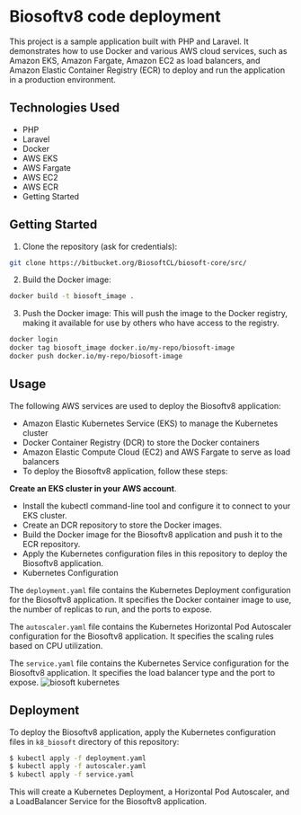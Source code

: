 # Biosoftv8 code deployment
This project is a sample application built with PHP and Laravel. It demonstrates how to use Docker and various AWS cloud services, such as Amazon EKS, Amazon Fargate, Amazon EC2 as load balancers, and Amazon Elastic Container Registry (ECR) to deploy and run the application in a production environment.


## Technologies Used
- PHP
- Laravel
- Docker
- AWS EKS
- AWS Fargate
- AWS EC2
- AWS ECR
- Getting Started

## Getting Started
1. Clone the repository (ask for credentials):
```bash 
git clone https://bitbucket.org/BiosoftCL/biosoft-core/src/
```
2. Build the Docker image:

```bash
docker build -t biosoft_image .
```

3. Push the Docker image:
This will push the image to the Docker registry, making it available for use by others who have access to the registry.
```bash
docker login
docker tag biosoft_image docker.io/my-repo/biosoft-image
docker push docker.io/my-repo/biosoft-image
```
## Usage
The following AWS services are used to deploy the Biosoftv8 application:

- Amazon Elastic Kubernetes Service (EKS) to manage the Kubernetes cluster
- Docker Container Registry (DCR) to store the Docker containers
- Amazon Elastic Compute Cloud (EC2) and AWS Fargate to serve as load balancers
- To deploy the Biosoftv8 application, follow these steps:

**Create an EKS cluster in your AWS account**.
- Install the kubectl command-line tool and configure it to connect to your EKS cluster.
- Create an DCR repository to store the Docker images.
- Build the Docker image for the Biosoftv8 application and push it to the ECR repository.
- Apply the Kubernetes configuration files in this repository to deploy the Biosoftv8 application.
- Kubernetes Configuration

The `deployment.yaml` file contains the Kubernetes Deployment configuration for the Biosoftv8 application. It specifies the Docker container image to use, the number of replicas to run, and the ports to expose.

The `autoscaler.yaml` file contains the Kubernetes Horizontal Pod Autoscaler configuration for the Biosoftv8 application. It specifies the scaling rules based on CPU utilization.

The `service.yaml` file contains the Kubernetes Service configuration for the Biosoftv8 application. It specifies the load balancer type and the port to expose.
![biosoft kubernetes](https://user-images.githubusercontent.com/23003922/234743335-ec67152a-8a50-462f-ad73-8899f10740ad.jpg)

## Deployment

To deploy the Biosoftv8 application, apply the Kubernetes configuration files in `k8_biosoft` directory of this repository:
```bash
$ kubectl apply -f deployment.yaml
$ kubectl apply -f autoscaler.yaml
$ kubectl apply -f service.yaml
```
This will create a Kubernetes Deployment, a Horizontal Pod Autoscaler, and a LoadBalancer Service for the Biosoftv8 application.
